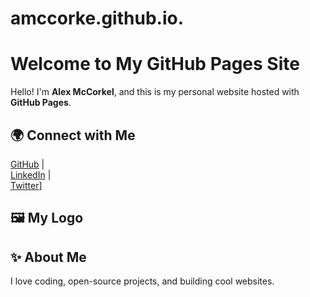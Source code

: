 # amccorke.github.io.

# Welcome to My GitHub Pages Site

Hello! I'm **Alex McCorkel**, and this is my personal website hosted with **GitHub Pages**.

## 🌍 Connect with Me
[GitHub](https://github.com/amccorke) |  
[LinkedIn](https://www.linkedin.com) |  
[Twitter](https://twitter.com)]

## 🖼️ My Logo

## ✨ About Me
I love coding, open-source projects, and building cool websites.

